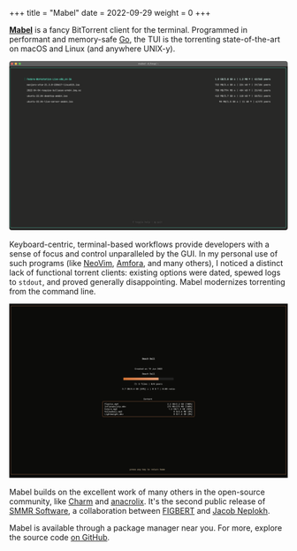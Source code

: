 +++
title = "Mabel"
date = 2022-09-29
weight = 0
+++

[**Mabel**] is a fancy BitTorrent client for the terminal. Programmed in
performant and memory-safe [Go], the TUI is the torrenting
state-of-the-art on macOS and Linux (and anywhere UNIX-y).

<!-- more -->

![Mabel downloading several Linux distros]

Keyboard-centric, terminal-based workflows provide developers with a
sense of focus and control unparalleled by the GUI. In my personal use
of such programs (like [NeoVim], [Amfora], and many others), I noticed a
distinct lack of functional torrent clients: existing options were
dated, spewed logs to `stdout`, and proved generally disappointing.
Mabel modernizes torrenting from the command line.

![Mabel inspecting the details of an active download]

Mabel builds on the excellent work of many others in the open-source
community, like [Charm] and [anacrolix]. It's the second public release
of [SMMR Software], a collaboration between [FIGBERT] and [Jacob
Neplokh].

Mabel is available through a package manager near you. For more, explore
the source code [on GitHub][**Mabel**].

[**Mabel**]: https://github.com/smmr-software/mabel
[Go]: https://go.dev
[Mabel downloading several linux distros]: default.png
[NeoVim]: https://neovim.io
[Amfora]: https://github.com/makeworld-the-better-one/amfora
[Mabel inspecting the details of an active download]: desert.png
[Charm]: https://charm.sh
[anacrolix]: https://github.com/anacrolix/torrent
[SMMR Software]: https://smmr.software/
[FIGBERT]: @/_index.md
[Jacob Neplokh]: https://jacobneplokh.com/
